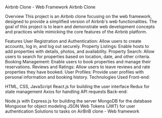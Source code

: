 Airbnb Clone - Web Framework Airbnb Clone

Overview This project is an Airbnb clone focusing on the web framework, designed to provide a simplified version of Airbnb's web functionalities. The goal of this project is to learn and demonstrate web development concepts and practices while mimicking the core features of the Airbnb platform.

Features User Registration and Authentication: Allow users to create accounts, log in, and log out securely. Property Listings: Enable hosts to add properties with details, photos, and availability. Property Search: Allow users to search for properties based on location, date, and other criteria. Booking Management: Enable users to book properties and manage their reservations. Reviews and Ratings: Allow users to leave reviews and rate properties they have booked. User Profiles: Provide user profiles with personal information and booking history. Technologies Used Front-end:

HTML, CSS, JavaScript React.js for building the user interface Redux for state management Axios for handling API requests Back-end:

Node.js with Express.js for building the server MongoDB for the database Mongoose for object modeling JSON Web Tokens (JWT) for user authentication Solutions to tasks on AirBnB clone - Web framework

